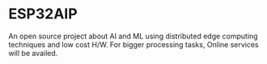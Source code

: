 # ESP32AIP
An open source project about AI and ML using distributed edge computing techniques and low cost H/W. For bigger processing tasks, Online services will be availed.
